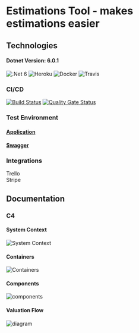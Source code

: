 # Estimations Tool - makes estimations easier
## Technologies
#### Dotnet Version: 6.0.1
![.Net 6](https://user-images.githubusercontent.com/74410956/143401887-afbef644-f5ce-4d2b-aee1-09e0457d74eb.png)
![Heroku](https://user-images.githubusercontent.com/74410956/143401316-4a69eb67-c2eb-41d1-ab5c-751a9c79235c.png)
![Docker](https://user-images.githubusercontent.com/74410956/143401493-8f41000d-0d82-4005-b643-75d6045394c2.png)
![Travis](https://user-images.githubusercontent.com/74410956/143401738-d71d8ab7-c8df-4626-ba42-13b92d933587.png)


### CI/CD
[![Build Status](https://app.travis-ci.com/kamilbaczek/Estimation-Tool.svg?branch=develop)](https://app.travis-ci.com/kamilbaczek/Estimation-Tool)
[![Quality Gate Status](https://sonarcloud.io/api/project_badges/measure?project=kamilbaczek_Estimation-Tool&metric=alert_status)](https://sonarcloud.io/summary/new_code?id=kamilbaczek_Estimation-Tool)

### Test Environment
#### [Application](https://estimation-tool-ui.herokuapp.com/)     
#### [Swagger](https://estimation-tool-kb.herokuapp.com/index.html)

### Integrations
Trello  
Stripe

## Documentation
### C4

#### System Context
![System Context](https://user-images.githubusercontent.com/74410956/143677304-87127898-5e25-4deb-b7d1-0124cf56d26d.png)

#### Containers
![Containers](https://user-images.githubusercontent.com/74410956/130395295-3d48672c-5c84-4e55-8fbe-9cdbb327b5e6.png)

#### Components
![components](https://user-images.githubusercontent.com/74410956/130396746-40283672-decd-4ca8-a035-1c0ef6c6ae8e.png)

#### Valuation Flow

![diagram](https://user-images.githubusercontent.com/74410956/142997315-97c09d1f-cef3-416f-98bf-069b388ea019.png)
